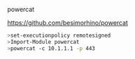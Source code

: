 





powercat



<https://github.com/besimorhino/powercat>



```bash
>set-executionpolicy remotesigned
>Import-Module powercat
>powercat -c 10.1.1.1 -p 443
```

